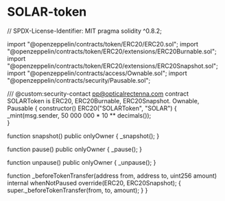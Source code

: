 # SOLAR-token
// SPDX-License-Identifier: MIT
pragma solidity ^0.8.2;

import "@openzeppelin/contracts/token/ERC20/ERC20.sol";
import "@openzeppelin/contracts/token/ERC20/extensions/ERC20Burnable.sol";
import "@openzeppelin/contracts/token/ERC20/extensions/ERC20Snapshot.sol";
import "@openzeppelin/contracts/access/Ownable.sol";
import "@openzeppelin/contracts/security/Pausable.sol";

/// @custom:security-contact pp@opticalrectenna.com
contract SOLARToken is ERC20, ERC20Burnable, ERC20Snapshot. Ownable, Pausable {
  constructor() ERC20("SOLARToken", "SOLAR") {
      _mint(msg.sender, 50 000 000 * 10 ** decimals());  
  }
    
  function snapshot() public onlyOwner {
      _snapshot();
  }
    
  function pause() public onlyOwner {
      _pause();
  }
    
  function unpause() public onlyOwner {
      _unpause();
  }
    
  function _beforeTokenTransfer(address from, address to, uint256 amount) 
      internal
      whenNotPaused
      override(ERC20, ERC20Snapshot);
  {
      super._beforeTokenTransfer(from, to, amount);
  }
}
